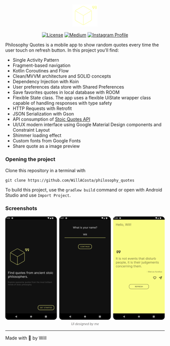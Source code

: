 <h1 align="center"> <img align="center" width ='80px' src="./docs/logo.png" alt="logo"> </h1>

<p align="center">
  <a href="https://opensource.org/licenses/Apache-2.0"><img alt="License" src="https://img.shields.io/badge/License-Apache%202.0-blue.svg"/></a>
  <a href="https://medium.com/@willAmaral/arquitetura-android-moderna-utilizando-single-activity-pattern-e38aa658a129"><img alt="Medium" src="https://skydoves.github.io/badges/Story-Medium.svg"/></a>
  <a href="https://www.instagram.com/wiidev/"><img alt="Instagram Profile" src="https://badges.aleen42.com/src/instagram.svg"/></a> 
</p>

Philosophy Quotes is a mobile app to show random quotes every time the user touch on refresh button.
In this project you'll find:

- Single Activity Pattern
- Fragment-based navigation
- Kotlin Coroutines and Flow
- Clean/MVVM architecture and SOLID concepts
- Dependency Injection with Koin
- User preferences data store with Shared Preferences
- Save favorites quotes in local database with ROOM
- Flexible State class. The app uses a flexible UiState<T> wrapper class capable of handling
  responses with type safety
- HTTP Requests with Retrofit
- JSON Serialization with Gson
- API consumption of [Stoic Quotes API](https://stoicquotesapi.com/)
- UI/UX modern interface using Google Material Design components and Constraint Layout
- Shimmer loading effect
- Custom fonts from Google Fonts
- Share quote as a image preview

### Opening the project

Clone this repository in a terminal with

```
git clone https://github.com/WillACosta/philosophy_quotes
```

To build this project, use the `gradlew build` command or open with Android Studio and
use `Import Project`.

### Screenshots

<p align="center">
  <img src ="./docs/screen_shot.png">
  <i style="color: #757474; font-size: 10px"> UI designed by me </i>
</p>

---

Made with 🖤 by Will
